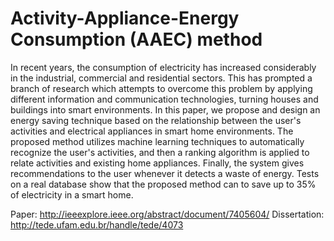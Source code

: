# Activity-Appliance-Energy Consumption (AAEC) method

In recent years, the consumption of electricity has increased considerably in the industrial, commercial and residential sectors. This has prompted a branch of research which attempts to overcome this problem by applying different information and communication technologies, turning houses and buildings into smart environments. In this paper, we propose and design an energy saving technique based on the relationship between the user's activities and electrical appliances in smart home environments. The proposed method utilizes machine learning techniques to automatically recognize the user's activities, and then a ranking algorithm is applied to relate activities and existing home appliances. Finally, the system gives recommendations to the user whenever it detects a waste of energy. Tests on a real database show that the proposed method can to save up to 35% of electricity in a smart home.

Paper: http://ieeexplore.ieee.org/abstract/document/7405604/
Dissertation: http://tede.ufam.edu.br/handle/tede/4073

